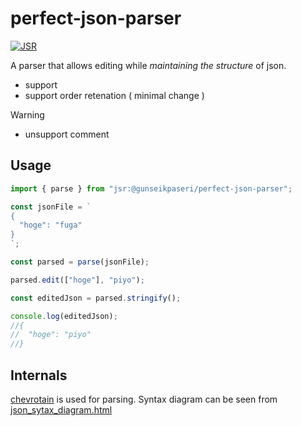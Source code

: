 # perfect-json-parser

[![JSR](https://jsr.io/badges/@gunseikpaseri/perfect-json-parser)](https://jsr.io/@gunseikpaseri/parfect-json-parser)

A parser that allows editing while _maintaining the structure_ of json.

- support
- support order retenation ( minimal change )

> [!WARNING]
>
> - unsupport comment

## Usage

```ts
import { parse } from "jsr:@gunseikpaseri/perfect-json-parser";

const jsonFile = `
{
  "hoge": "fuga"
}
`;

const parsed = parse(jsonFile);

parsed.edit(["hoge"], "piyo");

const editedJson = parsed.stringify();

console.log(editedJson);
//{
//  "hoge": "piyo"
//}
```

## Internals

[chevrotain](https://chevrotain.io/) is used for parsing. Syntax diagram can be
seen from [json_sytax_diagram.html](./json_syntax_diagram.html)
